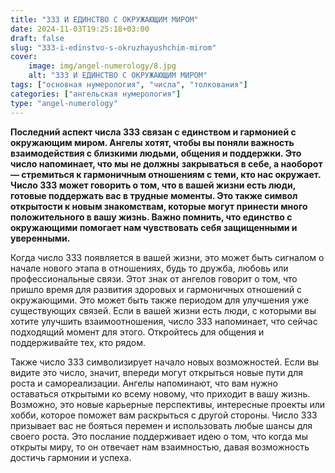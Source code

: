 ```yaml
---
title: "333 И ЕДИНСТВО С ОКРУЖАЮЩИМ МИРОМ"
date: 2024-11-03T19:25:18+03:00
draft: false
slug: "333-i-edinstvo-s-okruzhayushchim-mirom"
cover:
    image: img/angel-numerology/8.jpg
    alt: "333 И ЕДИНСТВО С ОКРУЖАЮЩИМ МИРОМ"
tags: ["основная нумерология", "числа", "толкования"]
categories: ["ангельская нумерология"]
type: "angel-numerology"
---
```


**Последний аспект числа 333 связан с единством и гармонией с окружающим миром. Ангелы хотят, чтобы вы поняли важность взаимодействия с близкими людьми, общения и поддержки. Это число напоминает, что мы не должны закрываться в себе, а наоборот — стремиться к гармоничным отношениям с теми, кто нас окружает. Число 333 может говорить о том, что в вашей жизни есть люди, готовые поддержать вас в трудные моменты. Это также символ открытости к новым знакомствам, которые могут принести много положительного в вашу жизнь. Важно помнить, что единство с окружающими помогает нам чувствовать себя защищенными и уверенными.**

Когда число 333 появляется в вашей жизни, это может быть сигналом о начале нового этапа в отношениях, будь то дружба, любовь или профессиональные связи. Этот знак от ангелов говорит о том, что пришло время для развития здоровых и гармоничных отношений с окружающими. Это может быть также периодом для улучшения уже существующих связей. Если в вашей жизни есть люди, с которыми вы хотите улучшить взаимоотношения, число 333 напоминает, что сейчас подходящий момент для этого. Откройтесь для общения и поддерживайте тех, кто рядом.

Также число 333 символизирует начало новых возможностей. Если вы видите это число, значит, впереди могут открыться новые пути для роста и самореализации. Ангелы напоминают, что вам нужно оставаться открытыми ко всему новому, что приходит в вашу жизнь. Возможно, это новые карьерные перспективы, интересные проекты или хобби, которое поможет вам раскрыться с другой стороны. Число 333 призывает вас не бояться перемен и использовать любые шансы для своего роста. Это послание поддерживает идею о том, что когда мы открыты миру, то он отвечает нам взаимностью, давая возможность достичь гармонии и успеха.
